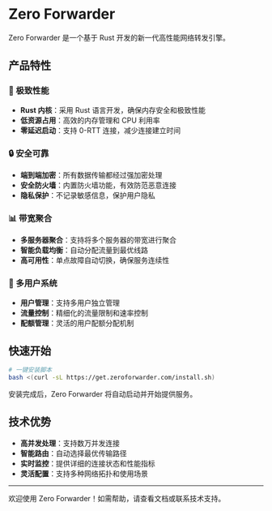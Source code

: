 # Zero Forwarder

Zero Forwarder 是一个基于 Rust 开发的新一代高性能网络转发引擎。

## 产品特性

### 🚀 极致性能
- **Rust 内核**：采用 Rust 语言开发，确保内存安全和极致性能
- **低资源占用**：高效的内存管理和 CPU 利用率
- **零延迟启动**：支持 0-RTT 连接，减少连接建立时间

### 🔒 安全可靠
- **端到端加密**：所有数据传输都经过强加密处理
- **安全防火墙**：内置防火墙功能，有效防范恶意连接
- **隐私保护**：不记录敏感信息，保护用户隐私

### 📊 带宽聚合
- **多服务器聚合**：支持将多个服务器的带宽进行聚合
- **智能负载均衡**：自动分配流量到最优线路
- **高可用性**：单点故障自动切换，确保服务连续性

### 👥 多用户系统
- **用户管理**：支持多用户独立管理
- **流量控制**：精细化的流量限制和速率控制
- **配额管理**：灵活的用户配额分配机制

## 快速开始

```bash
# 一键安装脚本
bash <(curl -sL https://get.zeroforwarder.com/install.sh)
```

安装完成后，Zero Forwarder 将自动启动并开始提供服务。

## 技术优势

- **高并发处理**：支持数万并发连接
- **智能路由**：自动选择最优传输路径
- **实时监控**：提供详细的连接状态和性能指标
- **灵活配置**：支持多种网络拓扑和使用场景

---

欢迎使用 Zero Forwarder！如需帮助，请查看文档或联系技术支持。